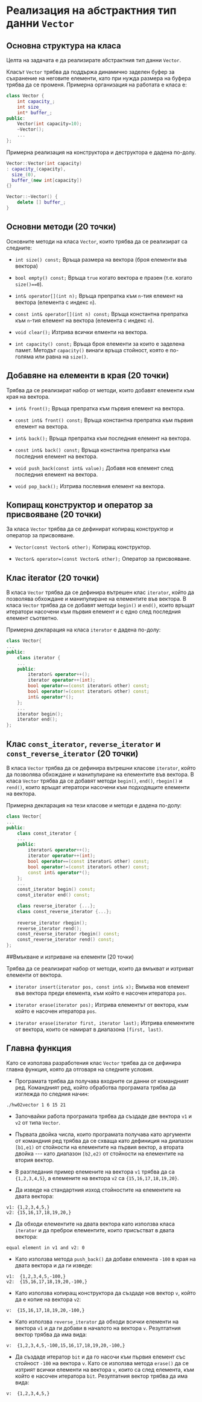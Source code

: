 # Реализация на абстрактния тип данни `Vector`


## Основна структура на класа

Целта на задачата е да реализирате абстрактния тип данни `Vector`. 

Класът `Vector` трябва да поддържа динамично заделен буфер за 
съхранение на неговите елементи, като при нужда размера на буфера 
трябва да се променя. Примерна организация на работата е класа е:

```c++
class Vector {
	int capacity_;
	int size_
	int* buffer_;
public:
	Vector(int capacity=10);
	~Vector();
	...
};
```

Примерна реализация на конструктора и деструктора е дадена по-долу. 

```c++
Vector::Vector(int capacity)
: capacity_(capacity),
  size_(0),
  buffer_(new int[capacity])
{}

Vector::~Vector() {
	delete [] buffer_;
}
```

## Основни методи (20 точки)

Основните методи на класа `Vector`, които трябва да се реализират са следните:

* `int size() const;`
Връща размера на вектора (броя елементи във вектора)

* `bool empty() const;`
Връща `true` когато вектора е празен (т.е. когато `size()==0`).

* `int& operator[](int n);`
Връща препратка към `n`-тия елемент на вектора (елемента с индекс `n`).

* `const int& operator[](int n) const;`
Връща константна препратка към `n`-тия елемент на вектора (елемента с индекс `n`).

* `void clear();`
Изтрива всички елменти на вектора.

* `int capacity() const;`
Връща броя елементи за които е заделена памет. Методът `capacity()` винаги 
връща стойност, която е по-голяма или равна на `size()`.




## Добавяне на елементи в края (20 точки)

Трябва да се реализират набор от методи, които добавят елементи към края на вектора.

* `int& front();`
Връща препратка към първия елемент на вектора.

* `const int& front() const;`
Връща  константна препратка към първия елемент на вектора.

* `int& back();`
Връща препратка към последния елемент на вектора.

* `const int& back() const;`
Връща константна препратка към последния елемент на вектора.

* `void push_back(const int& value);`
Добавя нов елемент след последния елемент на вектора.

* `void pop_back();`
Изтрива послевния елемент на вектора.



## Копиращ конструктор и оператор за присвояване (20 точки)


За класа `Vector` трябва да се дефинират копиращ конструктор и оператор 
за присвояване.

* `Vector(const Vector& other);`
Копиращ конструктор.

* `Vector& operator=(const Vector& other);`
Оператор за присвояване.



## Клас iterator (20 точки)

В класа `Vector` трябва да се дефинира вътрешен клас 
`iterator`, който да позволява обхождане и манипулиране на елементите във
вектора. В класа `Vector` трябва да се добавят методи 
`begin()` и `end()`, които връщат итератори насочени към 
първия елемент и с едно след последния елемент съответно.

Примерна декларация на класа `iterator` е дадена по-долу:
```c++
class Vector{
...
public:
	class iterator {
	...
	public:
		iterator& operator++();
		iterator operator++(int);
		bool operator==(const iterator& other) const;
		bool operator!=(const iterator& other) const;
		int& operator*();
	};
	...
	iterator begin();
	iterator end();
};
```

## Клас `const_iterator`, `reverse_iterator` и `const_reverse_iterator` (20 точки)

В класа `Vector` трябва да се дефинира вътрешни класове `iterator`, 
който да позволява обхождане и манипулиране на елементите във вектора. 
В класа `Vector` трябва да се добавят методи `begin()`, `end()`, 
`rbegin()` и `rend()`, които връщат итератори насочени към подходящите 
елементи на вектора.

Примерна декларация на тези класове и методи е дадена по-долу:
```c++
class Vector{
...
public:
	class const_iterator {
	...
	public:
		iterator& operator++();
		iterator operator++(int);
		bool operator==(const iterator& other) const;
		bool operator!=(const iterator& other) const;
		const int& operator*();
	};
	...
	const_iterator begin() const;
	const_iterator end() const;

	class reverse_iterator {...};
	class const_reverse_iterator {...};
	
	reverse_iterator rbegin();
	reverse_iterator rend();
	const_reverse_iterator rbegin() const;
	const_reverse_iterator rend() const;
};
```

##Вмъкване и изтриване на елементи (20 точки)

Трябва да се реализират набор от методи, които да вмъкват и изтриват елементи от вектора.

* `iterator insert(iterator pos, const int& x);`
Вмъква нов елемент във вектора преди елемента, към който е насочен итератора `pos`.

* `iterator erase(iterator pos);`
Изтрива елементът от вектора, към който е насочен итератора `pos`.

* `iterator erase(iterator first, iterator last);`
Изтрива елементите от вектора, които се намират в диапазона  `[first, last)`.


## Главна функция
Като се използва разработения клас `Vector` трябва да се дефинира 
главна функция, която да отговаря на следните условия.

* Програмата трябва да получава входните си данни от командният ред.
Командният ред, който обработва програмата трябва да изглежда по следния начин:
```
./hw02vector 1 6 15 21
```

* Започвайки работа програмата трябва да създаде две вектора 
`v1` и `v2` от типа `Vector`. 

* Първата двойка числа, които програмата получава като аргументи от командния 
ред трябва да се схваща като дефиниция на диапазон `[b1,e1)` 
от стойности на елементите на първия вектор, а втората двойка --- като диапазон 
`[b2,e2)` от стойности на елементите на втория вектор.

* В разгледания пример 
елемените на вектора `v1` трябва да са `{1,2,3,4,5}`, а елемените на 
вектора `v2` са `{15,16,17,18,19,20}`.

* Да изведе на стандартния изход стойностите на елементите на двата вектора:

```
v1: {1,2,3,4,5,}
v2: {15,16,17,18,19,20,}
```

* Да обходи елементите на двата вектора като използва класа `iterator` и да 
преброи елементите, които присъстват в двата вектора:
```
equal element in v1 and v2: 0
```

* Като използва метода `push_back()` да добави елемента `-100` в 
края на двата вектора и да ги изведе:

```
v1:  {1,2,3,4,5,-100,}
v2:  {15,16,17,18,19,20,-100,}
```

* Като използва копиращ конструктора да създаде нов вектор 
`v`, който да е копие на вектора `v2`:
```
v:  {15,16,17,18,19,20,-100,}
```

* Като използва `reverse_iterator` да обходи всички елементи на 
вектора `v1` и да ги добави в началото на вектора `v`. Резултатния вектор 
трябва да има вида:

```
v:  {1,2,3,4,5,-100,15,16,17,18,19,20,-100,}
```

* Да създаде итератор `bit` и да го насочи към първия елемент със стойност
`-100` на вектора `v`. Като се използва метода `erase()` да се изтрият 
всички елементи на вектора `v`, които са след елемента, към който е насочен 
итератора `bit`. Резултатния вектор трябва да има вида:

```
v:  {1,2,3,4,5,}
```


